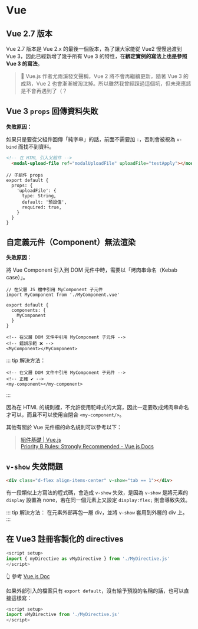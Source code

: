 # Vue

## Vue 2.7 版本

Vue 2.7 版本是 Vue 2.x 的最後一個版本，為了讓大家能從 Vue2 慢慢過渡到 Vue 3，因此已經新增了幾乎所有 Vue 3 的特性，在**綁定實例的寫法上也是參照 Vue 3 的寫法**。

> 🌟 Vue.js 作者尤雨溪發文聲稱，Vue 2 將不會再繼續更新，隨著 Vue 3 的成熟，Vue 2 也會漸漸被淘汰掉。所以雖然我曾經踩過這個坑，但未來應該是不會再遇到了（？

## Vue 3 `props` 回傳資料失敗

**失敗原因：** <br>

如果只是要從父組件回傳「純字串」的話，前面不需要加 `:`，否則會被視為 `v-bind` 而找不到資料。

```html
<!-- 在 HTML 引入父組件 -->
  <modal-upload-file ref="modalUploadFile" uploadFile="testApply"></modal-upload-file>
```

```vue{5}
// 子組件 props
export default {
  props: {
    'uploadFile': {
      type: String,
      default: '預設值',
      required: true,
    }
  }
}
```

## 自定義元件（Component）無法渲染

**失敗原因：** <br>

將 Vue Component 引入到 DOM 元件中時，需要以「烤肉串命名（Kebab case）」。

```vue
// 在父層 JS 檔中引用 MyComponent 子元件
import MyComponent from './MyComponent.vue'

export default {
  components: {
    MyComponent
  }
}
```

```vue
<!-- 在父層 DOM 文件中引用 MyComponent 子元件 -->
<!-- 錯誤示範 ❌ -->
<MyComponent></MyComponent>
```

::: tip 解決方法：

```vue
<!-- 在父層 DOM 文件中引用 MyComponent 子元件 -->
<!-- 正確 ✔ -->
<my-component></my-component>
```

:::

因為在 HTML 的規則裡，不允許使用駝峰式的大寫，因此一定要改成烤肉串命名才可以，而且不可以使用自閉合 `<my-component/>`。 <br>

其他有關於 Vue 元件檔的命名規則可以參考以下：

> [組件基礎 | Vue.js](https://cn.vuejs.org/guide/essentials/component-basics#in-dom-template-parsing-caveats)  <br>
> [Priority B Rules: Strongly Recommended - Vue.js Docs](https://cn.vuejs.org/style-guide/rules-strongly-recommended#self-closing-components)

## `v-show` 失效問題

```html
<div class="d-flex align-items-center" v-show="tab == 1"></div>
```

有一段類似上方寫法的程式碼，會造成 `v-show` 失效，是因為 `v-show` 是將元素的 `display` 設置為 none，若在同一個元素上又設定 `display:flex;` 則會導致失效。

::: tip 解決方法：
在元素外部再包一層 div，並將 `v-show` 套用到外層的 div 上。
:::

## 在 Vue3 註冊客製化的 directives

```javascript
<script setup>
import { myDirective as vMyDirective } from './MyDirective.js'
</script>
```

👆 參考 [Vue.js Doc](https://vuejs.org/api/sfc-script-setup.html#using-custom-directives)

如果外部引入的檔案只有 `export default`，沒有給予預設的名稱的話，也可以直接這樣寫：

```javascript
<script setup>
import vMyDirective from './MyDirective.js'
</script>
```